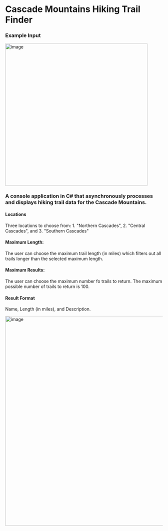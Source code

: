 <h1>Cascade Mountains Hiking Trail Finder</h1>

<h3>Example Input</h3>
<img width="455" alt="image" src="https://github.com/Theodor488/CascadeMountainsHikingTrailFinder/assets/52685513/f2e7194c-304f-4f40-a7f7-f8b80e84d711">


<h3>A console application in C# that asynchronously processes and displays hiking trail data for the Cascade Mountains.</h3>
<h4>Locations</h4>
<p>Three locations to choose from: 1. "Northern Cascades", 2. "Central Cascades", and 3. "Southern Cascades"</p>

<h4>Maximum Length:</h4>
<p>The user can choose the maximum trail length (in miles) which filters out all trails longer than the selected maximum length.</p>

<h4>Maximum Results:</h4>
<p>The user can choose the maximum number fo trails to return. The maximum possible number of trails to return is 100.</p>

<h4>Result Format</h4>
<p>Name, Length (in miles), and Description.</p>
<img width="671" alt="image" src="https://github.com/Theodor488/CascadeMountainsHikingTrailFinder/assets/52685513/3cd58d29-eca1-4f30-a43b-07317273c03a">
